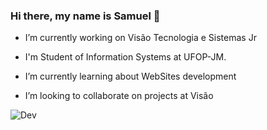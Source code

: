 ### Hi there, my name is Samuel 👋

- I’m currently working on Visão Tecnologia e Sistemas Jr

- I'm Student of Information Systems at UFOP-JM.

- I’m currently learning about WebSites development

- I’m looking to collaborate on projects at Visão 


![Dev](https://media.giphy.com/media/iIqmM5tTjmpOB9mpbn/giphy.gif)
